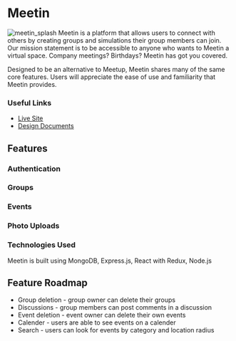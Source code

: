 # Meetin
![meetin_splash](https://user-images.githubusercontent.com/52799217/74777658-c983b480-524e-11ea-9668-3bac13de4bff.png)
Meetin is a platform that allows users to connect with others by creating groups and simulations their group members can join. Our mission statement is to be accessible to anyone who wants to Meetin a virtual space. Company meetings? Birthdays? Meetin has got you covered.

Designed to be an alternative to Meetup, Meetin shares many of the same core features. Users will appreciate the ease of use and familiarity that Meetin provides.

### Useful Links
- [Live Site](https://meetin-mern.herokuapp.com/)
- [Design Documents](https://github.com/Powellmj/Mern/wiki)

## Features
### Authentication
### Groups
### Events
### Photo Uploads

### Technologies Used
Meetin is built using MongoDB, Express.js, React with Redux, Node.js

## Feature Roadmap
- Group deletion - group owner can delete their groups
- Discussions - group members can post comments in a discussion
- Event deletion - event owner can delete their own events
- Calender - users are able to see events on a calender
- Search - users can look for events by category and location radius
